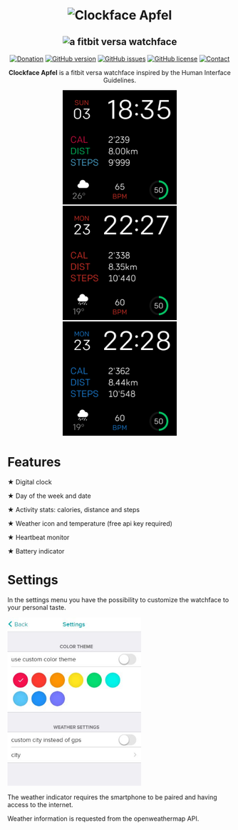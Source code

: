 <h1 align="center">
  <img src="images/project-logo.svg" alt="Clockface Apfel" />
</h1>
<h2 align="center">
  <img alt="a fitbit versa watchface" src="images/project-subtitle.svg">
</h2>

<div align="center">


[![Donation](https://img.shields.io/badge/DONATE-%E2%9D%A4%EF%B8%8F-red.svg?style=for-the-badge)](https://paypal.me/sw1ftcode)
[![GitHub version](https://img.shields.io/badge/VERSION-1.0.2-blue.svg?style=for-the-badge)](https://github.com/sw1ft-code/fitbit-versa-apfel/releases)
[![GitHub issues](https://img.shields.io/github/issues/sw1ft-code/fitbit-versa-apfel.svg?style=for-the-badge)](https://github.com/sw1ft-code/fitbit-versa-apfel/issues)
[![GitHub license](https://img.shields.io/github/license/sw1ft-code/fitbit-versa-apfel.svg?style=for-the-badge)](https://github.com/sw1ft-code/fitbit-versa-apfel/blob/master/LICENSE)
[![Contact](https://img.shields.io/badge/CONTACT-%F0%9F%93%A7-yellow.svg?style=for-the-badge)](mailto:sw1ft-code@outlook.com?subject=Fitbit%20Versa%20Apfel&body=)

</div>

<p align="center">
  <b>Clockface Apfel</b> is a fitbit versa watchface inspired by the Human Interface Guidelines.
</p>

<p align="center">
  <img src="screenshots/screenshot_default.png" width="256" height="256" title="Default-Theme">
  <img src="screenshots/screenshot_red.png" width="256" height="256" title="Red-Theme">
  <img src="screenshots/screenshot_blue.png" width="256" height="256" title="Blue-Theme">
</p>


# Features

★ Digital clock

★ Day of the week and date

★ Activity stats: calories, distance and steps

★ Weather icon and temperature (free api key required)

★ Heartbeat monitor

★ Battery indicator

# Settings

In the settings menu you have the possibility to customize the watchface to your personal taste.

<p align="left">
  <img src="screenshots/screenshot_settings.png" width="300" height="auto" title="Settings">
</p>

The weather indicator requires the smartphone to be paired and having access to the internet.

Weather information is requested from the openweathermap API.

#
